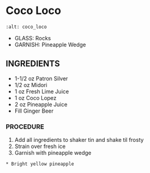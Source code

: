 # Coco Loco

```{image} ../images/cocoLoco.jpg
:alt: coco_loco
```

* GLASS: Rocks
* GARNISH: Pineapple Wedge

## INGREDIENTS
* 1-1/2 oz  Patron Silver
* 1/2 oz    Midori
* 1 oz      Fresh Lime Juice
* 1 oz      Coco Lopez
* 2 oz      Pineapple Juice
* Fill      Ginger Beer

### PROCEDURE
1. Add all ingredients to shaker tin and shake til frosty
2. Strain over fresh ice
3. Garnish with pineapple wedge

```{important}
* Bright yellow pineapple
```

